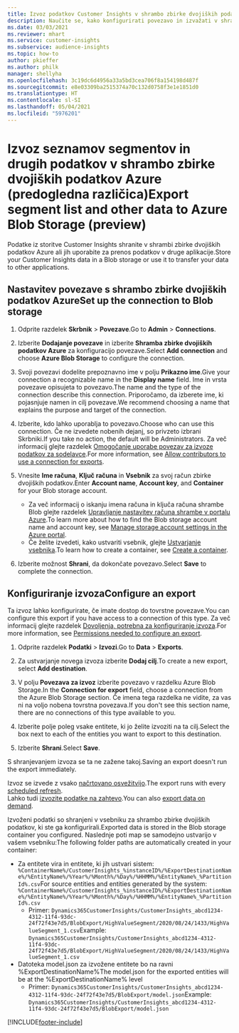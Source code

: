 ```yaml
---
title: Izvoz podatkov Customer Insights v shrambo zbirke dvojiških podatkov Azure
description: Naučite se, kako konfigurirati povezavo in izvažati v shrambo zbirke dvojiških podatkov.
ms.date: 03/03/2021
ms.reviewer: mhart
ms.service: customer-insights
ms.subservice: audience-insights
ms.topic: how-to
author: pkieffer
ms.author: philk
manager: shellyha
ms.openlocfilehash: 3c19dc6d4956a33a5bd3cea706f8a154198d487f
ms.sourcegitcommit: e8e03309ba2515374a70c132d0758f3e1e1851d0
ms.translationtype: HT
ms.contentlocale: sl-SI
ms.lasthandoff: 05/04/2021
ms.locfileid: "5976201"
---
```

# <a name="export-segment-list-and-other-data-to-azure-blob-storage-preview"></a><span data-ttu-id="1ee58-103">Izvoz seznamov segmentov in drugih podatkov v shrambo zbirke dvojiških podatkov Azure (predogledna različica)</span><span class="sxs-lookup"><span data-stu-id="1ee58-103">Export segment list and other data to Azure Blob Storage (preview)</span></span>

<span data-ttu-id="1ee58-104">Podatke iz storitve Customer Insights shranite v shrambi zbirke dvojiških podatkov Azure ali jih uporabite za prenos podatkov v druge aplikacije.</span><span class="sxs-lookup"><span data-stu-id="1ee58-104">Store your Customer Insights data in a Blob storage or use it to transfer your data to other applications.</span></span>

## <a name="set-up-the-connection-to-blob-storage"></a><span data-ttu-id="1ee58-105">Nastavitev povezave s shrambo zbirke dvojiških podatkov Azure</span><span class="sxs-lookup"><span data-stu-id="1ee58-105">Set up the connection to Blob storage</span></span>

1. <span data-ttu-id="1ee58-106">Odprite razdelek **Skrbnik** > **Povezave**.</span><span class="sxs-lookup"><span data-stu-id="1ee58-106">Go to **Admin** > **Connections**.</span></span>

1. <span data-ttu-id="1ee58-107">Izberite **Dodajanje povezave** in izberite **Shramba zbirke dvojiških podatkov Azure** za konfiguracijo povezave.</span><span class="sxs-lookup"><span data-stu-id="1ee58-107">Select **Add connection** and choose **Azure Blob Storage** to configure the connection.</span></span>

1. <span data-ttu-id="1ee58-108">Svoji povezavi dodelite prepoznavno ime v polju **Prikazno ime**.</span><span class="sxs-lookup"><span data-stu-id="1ee58-108">Give your connection a recognizable name in the **Display name** field.</span></span> <span data-ttu-id="1ee58-109">Ime in vrsta povezave opisujeta to povezavo.</span><span class="sxs-lookup"><span data-stu-id="1ee58-109">The name and the type of the connection describe this connection.</span></span> <span data-ttu-id="1ee58-110">Priporočamo, da izberete ime, ki pojasnjuje namen in cilj povezave.</span><span class="sxs-lookup"><span data-stu-id="1ee58-110">We recommend choosing a name that explains the purpose and target of the connection.</span></span>

1. <span data-ttu-id="1ee58-111">Izberite, kdo lahko uporablja to povezavo.</span><span class="sxs-lookup"><span data-stu-id="1ee58-111">Choose who can use this connection.</span></span> <span data-ttu-id="1ee58-112">Če ne izvedete nobenih dejanj, so privzeto izbrani Skrbniki.</span><span class="sxs-lookup"><span data-stu-id="1ee58-112">If you take no action, the default will be Administrators.</span></span> <span data-ttu-id="1ee58-113">Za več informacij glejte razdelek [Omogočanje uporabe povezav za izvoze podatkov za sodelavce](connections.md#allow-contributors-to-use-a-connection-for-exports).</span><span class="sxs-lookup"><span data-stu-id="1ee58-113">For more information, see [Allow contributors to use a connection for exports](connections.md#allow-contributors-to-use-a-connection-for-exports).</span></span>

1. <span data-ttu-id="1ee58-114">Vnesite **Ime računa**, **Ključ računa** in **Vsebnik** za svoj račun zbirke dvojiških podatkov.</span><span class="sxs-lookup"><span data-stu-id="1ee58-114">Enter **Account name**, **Account key**, and **Container** for your Blob storage account.</span></span>
    - <span data-ttu-id="1ee58-115">Za več informacij o iskanju imena računa in ključa računa shrambe Blob glejte razdelek [Upravljanje nastavitev računa shrambe v portalu Azure](/azure/storage/common/storage-account-manage).</span><span class="sxs-lookup"><span data-stu-id="1ee58-115">To learn more about how to find the Blob storage account name and account key, see [Manage storage account settings in the Azure portal](/azure/storage/common/storage-account-manage).</span></span>
    - <span data-ttu-id="1ee58-116">Če želite izvedeti, kako ustvariti vsebnik, glejte [Ustvarjanje vsebnika](/azure/storage/blobs/storage-quickstart-blobs-portal#create-a-container).</span><span class="sxs-lookup"><span data-stu-id="1ee58-116">To learn how to create a container, see [Create a container](/azure/storage/blobs/storage-quickstart-blobs-portal#create-a-container).</span></span>

1. <span data-ttu-id="1ee58-117">Izberite možnost **Shrani**, da dokončate povezavo.</span><span class="sxs-lookup"><span data-stu-id="1ee58-117">Select **Save** to complete the connection.</span></span> 

## <a name="configure-an-export"></a><span data-ttu-id="1ee58-118">Konfiguriranje izvoza</span><span class="sxs-lookup"><span data-stu-id="1ee58-118">Configure an export</span></span>

<span data-ttu-id="1ee58-119">Ta izvoz lahko konfigurirate, če imate dostop do tovrstne povezave.</span><span class="sxs-lookup"><span data-stu-id="1ee58-119">You can configure this export if you have access to a connection of this type.</span></span> <span data-ttu-id="1ee58-120">Za več informacij glejte razdelek [Dovoljenja, potrebna za konfiguriranje izvoza](export-destinations.md#set-up-a-new-export).</span><span class="sxs-lookup"><span data-stu-id="1ee58-120">For more information, see [Permissions needed to configure an export](export-destinations.md#set-up-a-new-export).</span></span>

1. <span data-ttu-id="1ee58-121">Odprite razdelek **Podatki** > **Izvozi**.</span><span class="sxs-lookup"><span data-stu-id="1ee58-121">Go to **Data** > **Exports**.</span></span>

1. <span data-ttu-id="1ee58-122">Za ustvarjanje novega izvoza izberite **Dodaj cilj**.</span><span class="sxs-lookup"><span data-stu-id="1ee58-122">To create a new export, select **Add destination**.</span></span>

1. <span data-ttu-id="1ee58-123">V polju **Povezava za izvoz** izberite povezavo v razdelku Azure Blob Storage.</span><span class="sxs-lookup"><span data-stu-id="1ee58-123">In the **Connection for export** field, choose a connection from the Azure Blob Storage section.</span></span> <span data-ttu-id="1ee58-124">Če imena tega razdelka ne vidite, za vas ni na voljo nobena tovrstna povezava.</span><span class="sxs-lookup"><span data-stu-id="1ee58-124">If you don't see this section name, there are no connections of this type available to you.</span></span>

1. <span data-ttu-id="1ee58-125">Izberite polje poleg vsake entitete, ki jo želite izvoziti na ta cilj.</span><span class="sxs-lookup"><span data-stu-id="1ee58-125">Select the box next to each of the entities you want to export to this destination.</span></span>

1. <span data-ttu-id="1ee58-126">Izberite **Shrani**.</span><span class="sxs-lookup"><span data-stu-id="1ee58-126">Select **Save**.</span></span>

<span data-ttu-id="1ee58-127">S shranjevanjem izvoza se ta ne zažene takoj.</span><span class="sxs-lookup"><span data-stu-id="1ee58-127">Saving an export doesn't run the export immediately.</span></span>

<span data-ttu-id="1ee58-128">Izvoz se izvede z vsako [načrtovano osvežitvijo](system.md#schedule-tab).</span><span class="sxs-lookup"><span data-stu-id="1ee58-128">The export runs with every [scheduled refresh](system.md#schedule-tab).</span></span>     
<span data-ttu-id="1ee58-129">Lahko tudi [izvozite podatke na zahtevo](export-destinations.md#run-exports-on-demand).</span><span class="sxs-lookup"><span data-stu-id="1ee58-129">You can also [export data on demand](export-destinations.md#run-exports-on-demand).</span></span> 

<span data-ttu-id="1ee58-130">Izvoženi podatki so shranjeni v vsebniku za shrambo zbirke dvojiških podatkov, ki ste ga konfigurirali.</span><span class="sxs-lookup"><span data-stu-id="1ee58-130">Exported data is stored in the Blob storage container you configured.</span></span> <span data-ttu-id="1ee58-131">Naslednje poti map se samodejno ustvarijo v vašem vsebniku:</span><span class="sxs-lookup"><span data-stu-id="1ee58-131">The following folder paths are automatically created in your container:</span></span>

- <span data-ttu-id="1ee58-132">Za entitete vira in entitete, ki jih ustvari sistem: `%ContainerName%/CustomerInsights_%instanceID%/%ExportDestinationName%/%EntityName%/%Year%/%Month%/%Day%/%HHMM%/%EntityName%_%PartitionId%.csv`</span><span class="sxs-lookup"><span data-stu-id="1ee58-132">For source entities and entities generated by the system: `%ContainerName%/CustomerInsights_%instanceID%/%ExportDestinationName%/%EntityName%/%Year%/%Month%/%Day%/%HHMM%/%EntityName%_%PartitionId%.csv`</span></span>
  - <span data-ttu-id="1ee58-133">Primer: `Dynamics365CustomerInsights/CustomerInsights_abcd1234-4312-11f4-93dc-24f72f43e7d5/BlobExport/HighValueSegment/2020/08/24/1433/HighValueSegment_1.csv`</span><span class="sxs-lookup"><span data-stu-id="1ee58-133">Example: `Dynamics365CustomerInsights/CustomerInsights_abcd1234-4312-11f4-93dc-24f72f43e7d5/BlobExport/HighValueSegment/2020/08/24/1433/HighValueSegment_1.csv`</span></span>
- <span data-ttu-id="1ee58-134">Datoteka model.json za izvožene entitete bo na ravni %ExportDestinationName%</span><span class="sxs-lookup"><span data-stu-id="1ee58-134">The model.json for the exported entities will be at the %ExportDestinationName% level</span></span>
  - <span data-ttu-id="1ee58-135">Primer: `Dynamics365CustomerInsights/CustomerInsights_abcd1234-4312-11f4-93dc-24f72f43e7d5/BlobExport/model.json`</span><span class="sxs-lookup"><span data-stu-id="1ee58-135">Example: `Dynamics365CustomerInsights/CustomerInsights_abcd1234-4312-11f4-93dc-24f72f43e7d5/BlobExport/model.json`</span></span>

[!INCLUDE[footer-include](../includes/footer-banner.md)]
